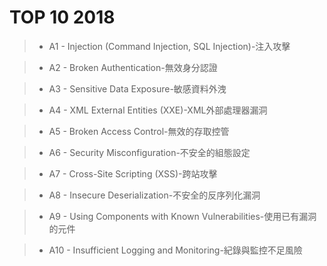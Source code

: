   # TOP 10 2018
  
   >* A1 - Injection (Command Injection, SQL Injection)-注入攻擊
    
   >* A2 - Broken Authentication-無效身分認證
    
   >* A3 - Sensitive Data Exposure-敏感資料外洩
    
   >* A4 - XML External Entities (XXE)-XML外部處理器漏洞
    
   >* A5 - Broken Access Control-無效的存取控管
   
   >* A6 - Security Misconfiguration-不安全的組態設定
   
   >* A7 - Cross-Site Scripting (XSS)-跨站攻擊
  
   >* A8 - Insecure Deserialization-不安全的反序列化漏洞
  
   >* A9 - Using Components with Known Vulnerabilities-使用已有漏洞的元件
    
   >* A10 - Insufficient Logging and Monitoring-紀錄與監控不足風險
